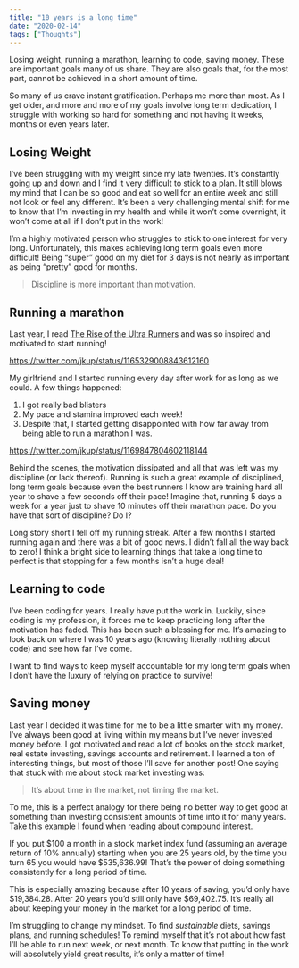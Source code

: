 ```yaml
---
title: "10 years is a long time"
date: "2020-02-14"
tags: ["Thoughts"]
---
```


Losing weight, running a marathon, learning to code, saving money. These are important goals many of us share. They are also goals that, for the most part, cannot be achieved in a short amount of time.

So many of us crave instant gratification. Perhaps me more than most. As I get older, and more and more of my goals involve long term dedication, I struggle with working so hard for something and not having it weeks, months or even years later.

## Losing Weight

I’ve been struggling with my weight since my late twenties. It’s constantly going up and down and I find it very difficult to stick to a plan. It still blows my mind that I can be so good and eat so well for an entire week and still not look or feel any different. It’s been a very challenging mental shift for me to know that I’m investing in my health and while it won’t come overnight, it won’t come at all if I don’t put in the work!

I’m a highly motivated person who struggles to stick to one interest for very long. Unfortunately, this makes achieving long term goals even more difficult! Being “super” good on my diet for 3 days is not nearly as important as being “pretty” good for months.

> Discipline is more important than motivation.

## Running a marathon

Last year, I read [The Rise of the Ultra Runners](https://www.amazon.com/Rise-Ultra-Runners-Journey-Endurance-ebook/dp/B07KGJ5NSM) and was so inspired and motivated to start running!

https://twitter.com/jkup/status/1165329008843612160

My girlfriend and I started running every day after work for as long as we could. A few things happened:

1. I got really bad blisters
1. My pace and stamina improved each week!
1. Despite that, I started getting disappointed with how far away from being able to run a marathon I was.

https://twitter.com/jkup/status/1169847804602118144

Behind the scenes, the motivation dissipated and all that was left was my discipline (or lack thereof). Running is such a great example of disciplined, long term goals because even the best runners I know are training hard all year to shave a few seconds off their pace! Imagine that, running 5 days a week for a year just to shave 10 minutes off their marathon pace. Do you have that sort of discipline? Do I?

Long story short I fell off my running streak. After a few months I started running again and there was a bit of good news. I didn’t fall all the way back to zero! I think a bright side to learning things that take a long time to perfect is that stopping for a few months isn’t a huge deal!

## Learning to code

I’ve been coding for years. I really have put the work in. Luckily, since coding is my profession, it forces me to keep practicing long after the motivation has faded. This has been such a blessing for me. It’s amazing to look back on where I was 10 years ago (knowing literally nothing about code) and see how far I’ve come.

I want to find ways to keep myself accountable for my long term goals when I don’t have the luxury of relying on practice to survive!

## Saving money

Last year I decided it was time for me to be a little smarter with my money. I’ve always been good at living within my means but I’ve never invested money before. I got motivated and read a lot of books on the stock market, real estate investing, savings accounts and retirement. I learned a ton of interesting things, but most of those I’ll save for another post! One saying that stuck with me about stock market investing was:

> It’s about time in the market, not timing the market.

To me, this is a perfect analogy for there being no better way to get good at something than investing consistent amounts of time into it for many years. Take this example I found when reading about compound interest.

If you put $100 a month in a stock market index fund (assuming an average return of 10% annually) starting when you are 25 years old, by the time you turn 65 you would have $535,636.99! That’s the power of doing something consistently for a long period of time.

This is especially amazing because after 10 years of saving, you’d only have $19,384.28. After 20 years you’d still only have $69,402.75. It’s really all about keeping your money in the market for a long period of time.

I’m struggling to change my mindset. To find _sustainable_ diets, savings plans, and running schedules! To remind myself that it’s not about how fast I’ll be able to run next week, or next month. To know that putting in the work will absolutely yield great results, it’s only a matter of time!
